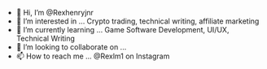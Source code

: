 - 👋 Hi, I’m @Rexhenryjnr
- 👀 I’m interested in ... Crypto trading, technical writing, affiliate marketing
- 🌱 I’m currently learning ... Game Software Development, UI/UX, Technical Writing
- 💞️ I’m looking to collaborate on ...
- 📫 How to reach me ... @Rexlm1 on Instagram

<!---
Rexhenryjnr/Rexhenryjnr is a ✨ special ✨ repository because its `README.md` (this file) appears on your GitHub profile.
You can click the Preview link to take a look at your changes.
--->
